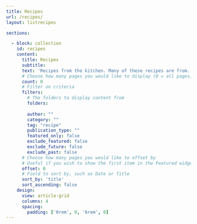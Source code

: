 ```yaml
---
title: Recipes
url: /recipes/
layout: listrecipes

sections:

  - block: collection
    id: recipes
    content:
      title: Recipes
      subtitle:
      text: 'Recipes from the kitchen. Many of these recipes are from...'
      # Choose how many pages you would like to display (0 = all pages)
      count: 0
      # Filter on criteria
      filters:
        # The folders to display content from
        folders:
          
        author: ""
        category: ""
        tag: "recipe"
        publication_type: ""
        featured_only: false
        exclude_featured: false
        exclude_future: false
        exclude_past: false
      # Choose how many pages you would like to offset by
      # Useful if you wish to show the first item in the Featured widget
      offset: 0
      # Field to sort by, such as Date or Title
      sort_by: 'title'
      sort_ascending: false
    design:
      view: article-grid
      columns: 4
      spacing:
        padding: ['0rem', 0, '6rem', 0]
---
```

